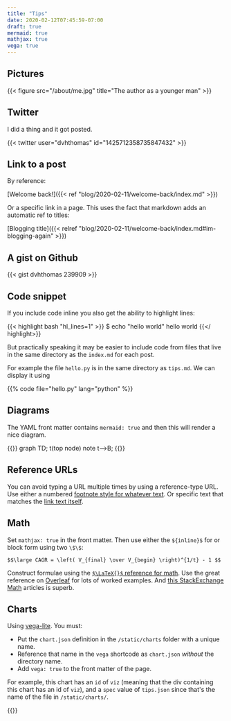 ```yaml
---
title: "Tips"
date: 2020-02-12T07:45:59-07:00
draft: true
mermaid: true
mathjax: true
vega: true
---
```


## Pictures

{{< figure src="/about/me.jpg" title="The author as a younger man" >}}

## Twitter

I did a thing and it got posted.

{{< twitter user="dvhthomas" id="1425712358735847432" >}}

## Link to a post

By reference:

[Welcome back!]({{< ref "blog/2020-02-11/welcome-back/index.md" >}})

Or a specific link in a page. This uses the fact that markdown adds an automatic ref to titles:

[Blogging title]({{< relref "blog/2020-02-11/welcome-back/index.md#im-blogging-again" >}})

## A gist on Github

{{< gist dvhthomas 239909 >}}

## Code snippet

If you include code inline you also get the ability to highlight lines:

{{< highlight bash "hl_lines=1" >}}
$ echo "hello world"
hello world
{{</ highlight>}}

But practically speaking it may be easier to include code from files that live in the same directory as the `index.md` for each post.

For example the file `hello.py` is in the same directory as `tips.md`.
We can display it using

{{% code file="hello.py" lang="python" %}}

## Diagrams

The YAML front matter contains `mermaid: true` and then this will render a nice diagram.

{{<mermaid>}}
graph TD;
    t(top node)
    note
    t-->B;
{{</mermaid>}}

## Reference URLs

You can avoid typing a URL multiple times by using a reference-type URL.
Use either a numbered [footnote style for whatever text][1].
Or specific text that matches the [link text itself].

[1]: http://slashdot.org
[link text itself]: http://www.reddit.com

## Math

Set `mathjax: true` in the front matter.
Then use either the `${inline}$` for or block form using two `\$\$`:

`$$\large CAGR = \left( V_{final} \over V_{begin} \right)^{1/t} - 1 $$`

Construct formulae using the [`$\LaTeX{}$` reference for math](https://www.caam.rice.edu/~heinken/latex/symbols.pdf).
Use the great reference on [Overleaf](https://www.overleaf.com/learn/latex/Brackets_and_Parentheses) for lots of worked examples.
And [this StackExchange Math](https://math.meta.stackexchange.com/questions/5020/mathjax-basic-tutorial-and-quick-reference) articles is superb.

## Charts

Using [vega-lite](https://vega.github.io/vega-lite/).
You must:

- Put the `chart.json` definition in the `/static/charts` folder with a unique name.
- Reference that name in the `vega` shortcode as `chart.json` _without_ the directory name.
- Add `vega: true` to the front matter of the page.

For example, this chart has an `id` of `viz` (meaning that the div containing this chart has an id of `viz`), and a `spec` value of `tips.json` since that's the name of  the file in `/static/charts/`.

{{<vega id="viz" spec="tips.json">}}

